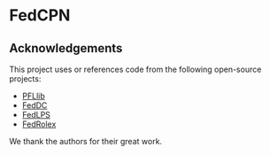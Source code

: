 # FedCPN



## Acknowledgements

This project uses or references code from the following open-source projects:

- [PFLlib](https://github.com/TsingZ0/PFLlib)
- [FedDC](https://github.com/gaoliang13/FedDC)
- [FedLPS](https://github.com/YongzheJia/FedLPS/)
- [FedRolex](https://github.com/AIoT-MLSys-Lab/FedRolex/)

We thank the authors for their great work.
